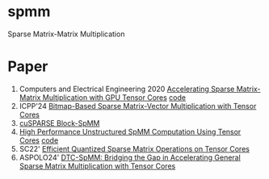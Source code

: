 # spmm
Sparse Matrix-Matrix Multiplication

# Paper
1. Computers and Electrical Engineering 2020 [Accelerating Sparse Matrix-Matrix Multiplication with GPU Tensor Cores](https://arxiv.org/pdf/2009.14600) [code](https://github.com/oresths/tSparse?tab=readme-ov-file)
2. ICPP'24 [Bitmap-Based Sparse Matrix-Vector Multiplication with Tensor
Cores](https://dl.acm.org/doi/pdf/10.1145/3673038.3673055)
3. [cuSPARSE Block-SpMM](https://developer.nvidia.com/blog/accelerating-matrix-multiplication-with-block-sparse-format-and-nvidia-tensor-cores/)
4. [High Performance Unstructured SpMM Computation Using Tensor Cores](https://arxiv.org/abs/2408.11551) [code](https://github.com/spcl/smat?tab=readme-ov-file)
5. SC22' [Efficient Quantized Sparse Matrix Operations on
Tensor Cores](https://arxiv.org/pdf/2209.06979)
6. ASPOLO24' [DTC-SpMM: Bridging the Gap in Accelerating General
Sparse Matrix Multiplication with Tensor Cores](https://cse.hkust.edu.hk/~weiwa/papers/dtc-spmm-asplos24.pdf)
